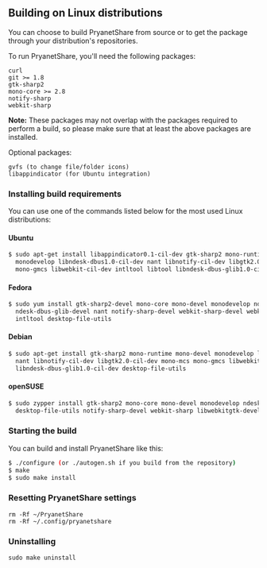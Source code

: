 ## Building on Linux distributions

You can choose to build PryanetShare from source or to get the package through your distribution's repositories.

To run PryanetShare, you'll need the following packages:

```
curl
git >= 1.8
gtk-sharp2
mono-core >= 2.8
notify-sharp
webkit-sharp
```

**Note:** These packages may not overlap with the packages required to perform a build, so please make sure that at least the above packages are installed.

Optional packages:

```
gvfs (to change file/folder icons)
libappindicator (for Ubuntu integration)
```

### Installing build requirements

You can use one of the commands listed below for the most used Linux distributions:


#### Ubuntu

```bash
$ sudo apt-get install libappindicator0.1-cil-dev gtk-sharp2 mono-runtime mono-devel \
  monodevelop libndesk-dbus1.0-cil-dev nant libnotify-cil-dev libgtk2.0-cil-dev mono-mcs \
  mono-gmcs libwebkit-cil-dev intltool libtool libndesk-dbus-glib1.0-cil-dev
```

#### Fedora

```bash
$ sudo yum install gtk-sharp2-devel mono-core mono-devel monodevelop ndesk-dbus-devel \
  ndesk-dbus-glib-devel nant notify-sharp-devel webkit-sharp-devel webkitgtk-devel libtool \
  intltool desktop-file-utils
```

#### Debian

```bash
$ sudo apt-get install gtk-sharp2 mono-runtime mono-devel monodevelop libndesk-dbus1.0-cil-dev \
  nant libnotify-cil-dev libgtk2.0-cil-dev mono-mcs mono-gmcs libwebkit-cil-dev intltool libtool \
  libndesk-dbus-glib1.0-cil-dev desktop-file-utils
```

#### openSUSE

```bash
$ sudo zypper install gtk-sharp2 mono-core mono-devel monodevelop ndesk-dbus-glib-devel nant \
  desktop-file-utils notify-sharp-devel webkit-sharp libwebkitgtk-devel libtool intltool
```

### Starting the build

You can build and install PryanetShare like this:

```bash
$ ./configure (or ./autogen.sh if you build from the repository)
$ make
$ sudo make install
```


### Resetting PryanetShare settings

```
rm -Rf ~/PryanetShare
rm -Rf ~/.config/pryanetshare
```


### Uninstalling

```
sudo make uninstall
```

